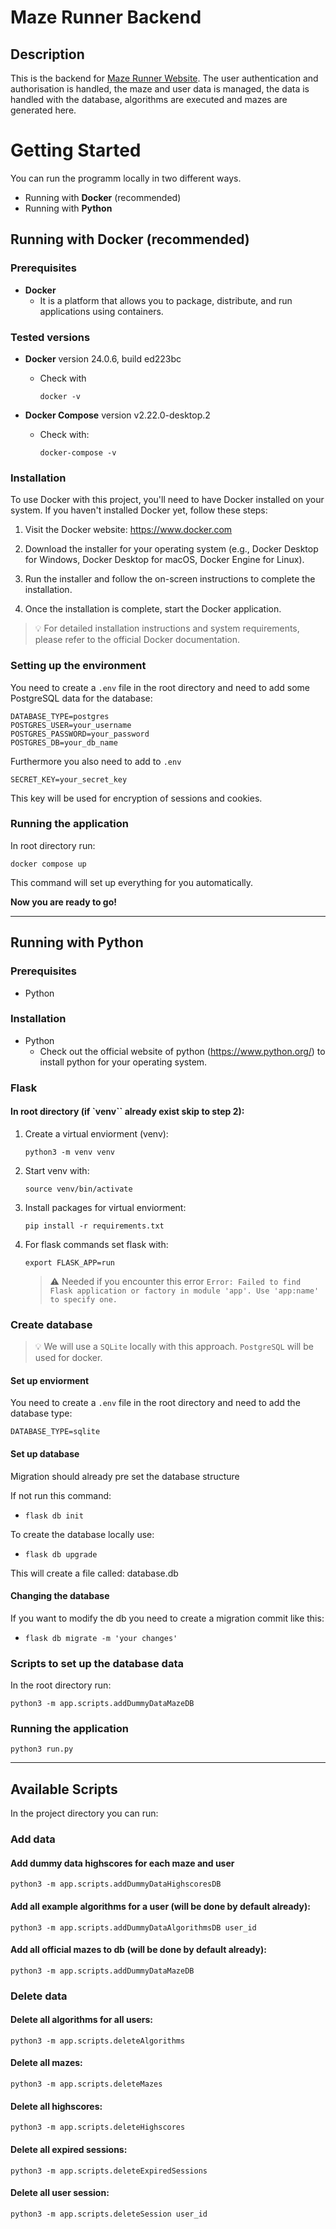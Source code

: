 # Maze Runner Backend

## Description

This is the backend for [Maze Runner Website](https://github.com/Lennartstachowiak/maze-runner-website).
The user authentication and authorisation is handled, the maze and user data is managed, the data is handled with the database, algorithms are executed and mazes are generated here.

# Getting Started

You can run the programm locally in two different ways.

- Running with **Docker** (recommended)
- Running with **Python**

## Running with **Docker** (recommended)

### Prerequisites

- **Docker**
  - It is a platform that allows you to package, distribute, and run applications using containers.

### Tested versions

- **Docker** version 24.0.6, build ed223bc

  - Check with

        docker -v

- **Docker Compose** version v2.22.0-desktop.2

  - Check with:

        docker-compose -v

### Installation

To use Docker with this project, you'll need to have Docker installed on your system. If you haven't installed Docker yet, follow these steps:

1.  Visit the Docker website: https://www.docker.com

2.  Download the installer for your operating system (e.g., Docker Desktop for Windows, Docker Desktop for macOS, Docker Engine for Linux).

3.  Run the installer and follow the on-screen instructions to complete the installation.

4.  Once the installation is complete, start the Docker application.

> 💡 For detailed installation instructions and system requirements, please refer to the official Docker documentation.

### Setting up the environment

You need to create a `.env` file in the root directory and need to add some PostgreSQL data for the database:

    DATABASE_TYPE=postgres
    POSTGRES_USER=your_username
    POSTGRES_PASSWORD=your_password
    POSTGRES_DB=your_db_name

Furthermore you also need to add to `.env`

    SECRET_KEY=your_secret_key

This key will be used for encryption of sessions and cookies.

### Running the application

In root directory run:

    docker compose up

This command will set up everything for you automatically.

**Now you are ready to go!**

---

## Running with **Python**

### Prerequisites

- Python

### Installation

- Python
  - Check out the official website of python (https://www.python.org/) to install python for your operating system.

### Flask

#### In root directory (if `venv`` already exist skip to step 2):

1.  Create a virtual enviorment (venv):

        python3 -m venv venv

2.  Start venv with:

        source venv/bin/activate

3.  Install packages for virtual enviorment:

        pip install -r requirements.txt

4.  For flask commands set flask with:

        export FLASK_APP=run

    > ⚠️ Needed if you encounter this error `Error: Failed to find Flask application or factory in module 'app'. Use 'app:name' to specify one.`

### Create database

> 💡 We will use a `SQLite` locally with this approach. `PostgreSQL` will be used for docker.

#### Set up enviorment

You need to create a `.env` file in the root directory and need to add the database type:

    DATABASE_TYPE=sqlite

#### Set up database

Migration should already pre set the database structure

If not run this command:

-     flask db init

To create the database locally use:

-     flask db upgrade

This will create a file called: database.db

#### Changing the database

If you want to modify the db you need to create a migration commit like this:

-     flask db migrate -m 'your changes'

### Scripts to set up the database data

In the root directory run:

    python3 -m app.scripts.addDummyDataMazeDB

### Running the application

    python3 run.py

---

## Available Scripts

In the project directory you can run:

### **Add data**

#### Add dummy data highscores for each maze and user

    python3 -m app.scripts.addDummyDataHighscoresDB

#### Add all example algorithms for a user **(will be done by default already)**:

    python3 -m app.scripts.addDummyDataAlgorithmsDB user_id

#### Add all official mazes to db **(will be done by default already)**:

    python3 -m app.scripts.addDummyDataMazeDB

### **Delete data**

#### Delete all algorithms for all users:

    python3 -m app.scripts.deleteAlgorithms

#### Delete all mazes:

    python3 -m app.scripts.deleteMazes

#### Delete all highscores:

    python3 -m app.scripts.deleteHighscores

#### Delete all expired sessions:

    python3 -m app.scripts.deleteExpiredSessions

#### Delete all user session:

    python3 -m app.scripts.deleteSession user_id
